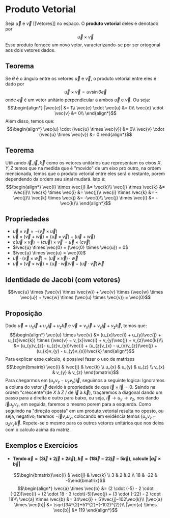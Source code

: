 # Produto Vetorial
Seja $\vec{u}$ e $\vec{v}$ [[Vetores]] no espaço. O **produto vetorial** deles é denotado por
$$\vec{u} \times \vec{v}$$ Esse produto fornece um novo vetor, varacterizando-se por ser ortogonal aos dois vetores dados.

## Teorema
Se $\theta$ é o ângulo entre os vetores $\vec{u}$ e $\vec{v}$, o produto vetorial entre eles é dado por
$$\vec{u} \times \vec{v} = uv\sin{\theta}\vec{e}$$
onde $\vec{e}$ é um vetor unitário perpendicular a ambos $\vec{u}$ e $\vec{v}$. Ou seja:
$$\begin{align*}
|\vec{e}| &= 1\\
\vec{e} \cdot \vec{u} &= 0\\
\vec{e} \cdot \vec{v} &= 0\\
\end{align*}$$
Além disso, temos que:
$$\begin{align*}
\vec{u} \cdot (\vec{u} \times \vec{v}) &= 0\\
\vec{v} \cdot (\vec{u} \times \vec{v}) &= 0
\end{align*}$$
## Teorema
Utilizando $\vec{i}, \vec{j}, \vec{k}$ como os vetores unitários que representam os eixos $X, Y, Z$ temos que na medida que é "movido" de um eixo pro outro, na ordem mencionada, temos que o produto vetorial entre eles será o restante, porem dependendo da ordem seu sinal mudará. Isto é:
$$\begin{align*}
\vec{i} \times \vec{j} &= \vec{k}\\
\vec{j} \times \vec{k} &= \vec{i}\\
\vec{k} \times \vec{i} &= \vec{j}\\
\vec{i} \times \vec{k} &= -\vec{j}\\
\vec{k} \times \vec{j} &= -\vec{i}\\
\vec{j} \times \vec{i} &= - \vec{k}\\
\end{align*}$$
## Propriedades
- $\vec{u} \times \vec{v} = -(\vec{v} \times \vec{u})$
- $\vec{u} \times (\vec{v} + \vec{w}) = (\vec{u} \times \vec{v}) + (\vec{u} + \vec{w})$ 
- $c (\vec{u} \times \vec{v}) = (c \vec{u}) \times \vec{v} = \vec{u} \times (c \vec{v})$ 
- $\vec{u} \times \vec{0} = (\vec{0} \times \vec{u}) = 0$
- $\vec{u} \times \vec{u} = \vec{0}$
- $\vec{u} \cdot (\vec{v} \times \vec{w}) = (\vec{u} \times \vec{v}) \cdot \vec{w}$
- $\vec{u} \times (\vec{v} \times \vec{w}) = (\vec{u} \cdot \vec{w}) \vec{v} - (\vec{u} \cdot \vec{v}) \vec{w}$ 

## Identidade de Jacobi (com vetores)
$$\vec{u} \times (\vec{v} \times \vec{w}) + \vec{v} \times (\vec{w} \times \vec{u}) + \vec{w} \times (\vec{u} \times \vec{v}) = \vec{0}$$
## Proposição
Dado $\vec{u} = u_{x}\vec{i} + u_{y}\vec{j} + u_{z}\vec{k}$ e  $\vec{v} = v_{x}\vec{i} + v_{y}\vec{j} + v_{z}\vec{k}$, temos que:
$$\begin{align*}
\vec{u} \times \vec{v} &= (u_{x}\vec{i} + u_{y}\vec{j} + u_{z}\vec{k}) \times (\vec{v} = v_{x}\vec{i} + v_{y}\vec{j} + v_{z}\vec{k})\\
&= (u_{y}v_{z}- u_{z}v_{y})\vec{i} + (u_{z}v_{x} - u_{x}v_{z})\vec{j} + (u_{x}v_{y} - u_{y}v_{x})\vec{k}
\end{align*}$$
Para explicar esse calculo, é possivel fazer o uso de matrizes
$$\begin{bmatrix}
\vec{i} & \vec{j} & \vec{k} \\ 
u_{x}  & u_{y} & u_{z} \\ 
v_{x} & v_{y} & v_{z}
\end{bmatrix}$$
Para chegarmos em $(u_{y}v_{z}- u_{z}v_{y})\vec{i}$, seguimos a seguinte logica: Ignoramos a coluna do vetor $\vec{i}$ devido à propriedade de que $\vec{i} \times \vec{i} = 0$. Saindo na ordem "crescente"(de $X$ à $Z$ / de $\vec{i}$ à $\vec{k}$), traçaremos a diagonal dando um passo para a direita e outro para baixo, ou seja, $\vec{i} \to u_{y}\to v_z$, nos dando $\vec{i}u_{y}v_{z}$, em seguida, faremos o mesmo porem para a esquerda. Como seguindo na "direção oposta" em um produto vetorial resulta no oposto, ou seja, negativo, teremos $-\vec{i}v_{z}u_{y}$, colocando em evidência temos $(u_{y}v_{z}- u_{z}v_{y})\vec{i}$. Repete-se o mesmo para os outros vetores unitários que nos deixa com o calculo acima da matriz.

## Exemplos e Exercícios
- #### Tendo $\vec{a} = (3\vec{i} + 2\vec{j} + 2\vec{k}), \vec{b} = (18\vec{i} - 22\vec{j} - 5\vec{k})$, calcule $|\vec{a} \times \vec{b}|$
$$\begin{bmatrix}\vec{i} & \vec{j} & \vec{k} \\ 
3 & 2 & 2 \\ 
18 & -22 & -5\end{bmatrix}$$
$$\begin{align*}
\vec{a} \times \vec{b} &=  (2 \cdot (-5) - 2 \cdot (-22))\vec{i} + (2 \cdot 18 - 3 \cdot(-5))\vec{j} + (3 \cdot (-22) - 2 \cdot 18)\\
\vec{a} \times \vec{b} &= 34\vec{i} + 51\vec{j}-102\vec{k}\\
|\vec{a} \times \vec{b}| &= \sqrt{34^{2}+51^{2}+(-102)^{2}}\\
|\vec{a} \times \vec{b}| &= 119
\end{align*}$$